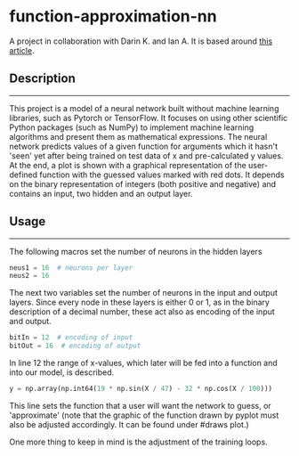 # function-approximation-nn
A project in collaboration with Darin K. and Ian A.
It is based around [this article](https://towardsdatascience.com/how-to-build-your-own-neural-network-from-scratch-in-python-68998a08e4f6).
## Description
---
This project is a model of a neural network built without machine learning libraries, such as Pytorch or TensorFlow. It focuses on using other scientific Python packages (such as NumPy) to implement machine learning algorithms and present them as mathematical expressions. The neural network predicts values of a given function for arguments which it hasn't 'seen' yet after being trained on test data of x and pre-calculated y values. At the end, a plot is shown with a graphical representation of the user-defined function with the guessed values marked with red dots. It depends on the binary representation of integers (both positive and negative) and contains an input, two hidden and an output layer.

## Usage
---
The following macros set the number of neurons in the hidden layers
```python 
neus1 = 16  # neurons per layer
neus2 = 16
```
The next two variables set the number of neurons in the input and output layers. Since every node in these layers is either 0 or 1, as in the binary description of a decimal number, these act also as encoding of the input and output.
```python 
bitIn = 12  # encoding of input
bitOut = 16  # encoding of output
```
In line 12 the range of x-values, which later will be fed into a function and into our model, is described.

```python 
y = np.array(np.int64(19 * np.sin(X / 47) - 32 * np.cos(X / 100)))
```
This line sets the function that a user will want the network to guess, or 'approximate' (note that the graphic of the function drawn by pyplot must also be adjusted accordingly. It can be found under #draws plot.)

One more thing to keep in mind is the adjustment of the training loops.
